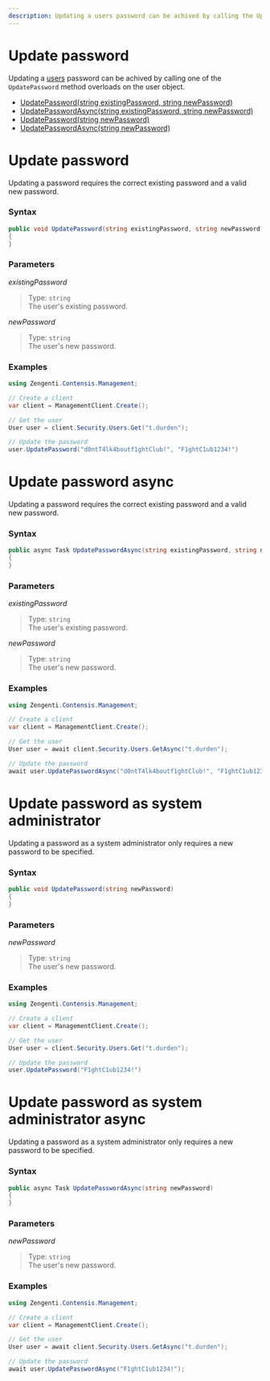 ```yaml
---
description: Updating a users password can be achived by calling the UpdatePassword method on the user object.
---
```

# Update password

Updating a [users](/model/user.md) password can be achived by calling one of the `UpdatePassword` method overloads on the user object.

* [UpdatePassword(string existingPassword, string newPassword)](#update-password)
* [UpdatePasswordAsync(string existingPassword, string newPassword)](#update-password-async)
* [UpdatePassword(string newPassword)](#update-password-as-system-administrator)
* [UpdatePasswordAsync(string newPassword)](#update-password-as-system-administrator-async)

# Update password

Updating a password requires the correct existing password and a valid new password.

### Syntax

```cs
public void UpdatePassword(string existingPassword, string newPassword)
{    
}
```

### Parameters

*existingPassword*
> Type: `string`  
> The user's existing password.

*newPassword*
> Type: `string`  
> The user's new password.

### Examples

```cs
using Zengenti.Contensis.Management;

// Create a client
var client = ManagementClient.Create();

// Get the user
User user = client.Security.Users.Get("t.durden");

// Update the password
user.UpdatePassword("d0ntT4lk4boutf1ghtClub!", "F1ghtC1ub1234!")
```

# Update password async

Updating a password requires the correct existing password and a valid new password.

### Syntax

```cs
public async Task UpdatePasswordAsync(string existingPassword, string newPassword)
{    
}
```

### Parameters

*existingPassword*
> Type: `string`  
> The user's existing password.

*newPassword*
> Type: `string`  
> The user's new password.

### Examples

```cs
using Zengenti.Contensis.Management;

// Create a client
var client = ManagementClient.Create();

// Get the user
User user = await client.Security.Users.GetAsync("t.durden");

// Update the password
await user.UpdatePasswordAsync("d0ntT4lk4boutf1ghtClub!", "F1ghtC1ub1234!");
```

# Update password as system administrator

Updating a password as a system administrator only requires a new password to be specified.

### Syntax

```cs
public void UpdatePassword(string newPassword)
{    
}
```

### Parameters

*newPassword*
> Type: `string`  
> The user's new password.

### Examples

```cs
using Zengenti.Contensis.Management;

// Create a client
var client = ManagementClient.Create();

// Get the user
User user = client.Security.Users.Get("t.durden");

// Update the password
user.UpdatePassword("F1ghtC1ub1234!")
```

# Update password as system administrator async

Updating a password as a system administrator only requires a new password to be specified.

### Syntax

```cs
public async Task UpdatePasswordAsync(string newPassword)
{    
}
```

### Parameters

*newPassword*
> Type: `string`  
> The user's new password.

### Examples

```cs
using Zengenti.Contensis.Management;

// Create a client
var client = ManagementClient.Create();

// Get the user
User user = await client.Security.Users.GetAsync("t.durden");

// Update the password
await user.UpdatePasswordAsync("F1ghtC1ub1234!");
```